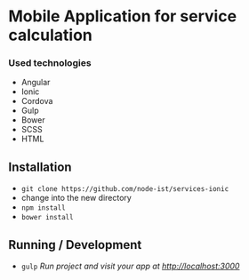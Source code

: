# Mobile Application for service calculation

### Used technologies

  * Angular 
  * Ionic
  * Cordova
  * Gulp
  * Bower
  * SCSS
  * HTML

## Installation

* `git clone https://github.com/node-ist/services-ionic`
* change into the new directory
* `npm install`
* `bower install`

## Running / Development

* `gulp` _Run project and visit your app at [http://localhost:3000](http://localhost:3000)_
